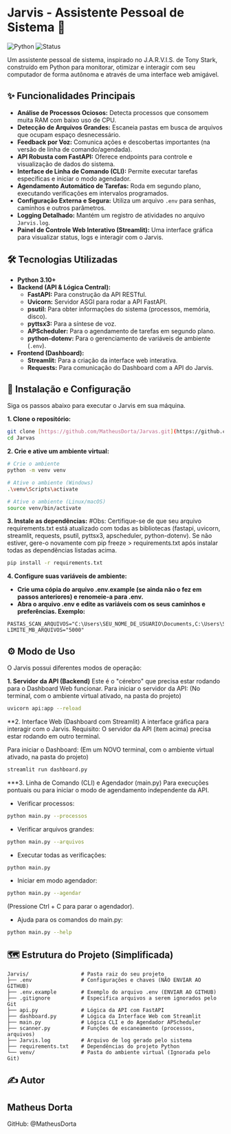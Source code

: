 # Jarvis - Assistente Pessoal de Sistema 🤖

![Python](https://img.shields.io/badge/Python-3.10%2B-blue?style=for-the-badge&logo=python)
![Status](https://img.shields.io/badge/Status-Em%20Desenvolvimento-orange?style=for-the-badge)

Um assistente pessoal de sistema, inspirado no J.A.R.V.I.S. de Tony Stark, construído em Python para monitorar, otimizar e interagir com seu computador de forma autônoma e através de uma interface web amigável.

## ✨ Funcionalidades Principais

- **Análise de Processos Ociosos:** Detecta processos que consomem muita RAM com baixo uso de CPU.
- **Detecção de Arquivos Grandes:** Escaneia pastas em busca de arquivos que ocupam espaço desnecessário.
- **Feedback por Voz:** Comunica ações e descobertas importantes (na versão de linha de comando/agendada).
- **API Robusta com FastAPI:** Oferece endpoints para controle e visualização de dados do sistema.
- **Interface de Linha de Comando (CLI):** Permite executar tarefas específicas e iniciar o modo agendador.
- **Agendamento Automático de Tarefas:** Roda em segundo plano, executando verificações em intervalos programados.
- **Configuração Externa e Segura:** Utiliza um arquivo `.env` para senhas, caminhos e outros parâmetros.
- **Logging Detalhado:** Mantém um registro de atividades no arquivo `Jarvis.log`.
- **Painel de Controle Web Interativo (Streamlit):** Uma interface gráfica para visualizar status, logs e interagir com o Jarvis.

## 🛠️ Tecnologias Utilizadas

- **Python 3.10+**
- **Backend (API & Lógica Central):**
    - **FastAPI:** Para construção da API RESTful.
    - **Uvicorn:** Servidor ASGI para rodar a API FastAPI.
    - **psutil:** Para obter informações do sistema (processos, memória, disco).
    - **pyttsx3:** Para a síntese de voz.
    - **APScheduler:** Para o agendamento de tarefas em segundo plano.
    - **python-dotenv:** Para o gerenciamento de variáveis de ambiente (`.env`).
- **Frontend (Dashboard):**
    - **Streamlit:** Para a criação da interface web interativa.
    - **Requests:** Para comunicação do Dashboard com a API do Jarvis.

## 🚀 Instalação e Configuração

Siga os passos abaixo para executar o Jarvis em sua máquina.

**1. Clone o repositório:**
```bash
git clone [https://github.com/MatheusDorta/Jarvas.git](https://github.com/MatheusDorta/Jarvas.git)
cd Jarvas
```
**2. Crie e ative um ambiente virtual:**
```bash
# Crie o ambiente
python -m venv venv

# Ative o ambiente (Windows)
.\venv\Scripts\activate

# Ative o ambiente (Linux/macOS)
source venv/bin/activate
```
**3. Instale as dependências:**
#Obs: Certifique-se de que seu arquivo requirements.txt está atualizado com todas as bibliotecas (fastapi, uvicorn, streamlit, requests, psutil, pyttsx3, apscheduler, python-dotenv). Se não estiver, gere-o novamente com pip freeze > requirements.txt após instalar todas as dependências listadas acima.
```bash
pip install -r requirements.txt
```
**4. Configure suas variáveis de ambiente:**
- **Crie uma cópia do arquivo .env.example (se ainda não o fez em passos anteriores) e renomeie-a para .env.**
- **Abra o arquivo .env e edite as variáveis com os seus caminhos e preferências. Exemplo:**
<!-- end list -->
```# Exemplo de configuração no .env
PASTAS_SCAN_ARQUIVOS="C:\Users\SEU_NOME_DE_USUARIO\Documents,C:\Users\SEU_NOME_DE_USUARIO\Downloads"
LIMITE_MB_ARQUIVOS="5000"
```

## ⚙️ Modo de Uso
O Jarvis possui diferentes modos de operação:

**1. Servidor da API (Backend)**
Este é o "cérebro" que precisa estar rodando para o Dashboard Web funcionar.
Para iniciar o servidor da API: (No terminal, com o ambiente virtual ativado, na pasta do projeto)
```bash
uvicorn api:app --reload
```
**2. Interface Web (Dashboard com Streamlit)
A interface gráfica para interagir com o Jarvis.
Requisito: O servidor da API (item acima) precisa estar rodando em outro terminal.

Para iniciar o Dashboard: (Em um NOVO terminal, com o ambiente virtual ativado, na pasta do projeto)
```bash
streamlit run dashboard.py
```
***3. Linha de Comando (CLI) e Agendador (main.py)
Para execuções pontuais ou para iniciar o modo de agendamento independente da API.
 - Verificar processos:
```bash
python main.py --processos
```
- Verificar arquivos grandes:
```bash
python main.py --arquivos
```
- Executar todas as verificações:
```bash
python main.py
```
- Iniciar em modo agendador:
```bash
python main.py --agendar
```
(Pressione Ctrl + C para parar o agendador).
- Ajuda para os comandos do main.py:
```bash
python main.py --help
```
## 🗺️ Estrutura do Projeto (Simplificada)
```
Jarvis/                 # Pasta raiz do seu projeto
├── .env                # Configurações e chaves (NÃO ENVIAR AO GITHUB)
├── .env.example        # Exemplo do arquivo .env (ENVIAR AO GITHUB)
├── .gitignore          # Especifica arquivos a serem ignorados pelo Git
├── api.py              # Lógica da API com FastAPI
├── dashboard.py        # Lógica da Interface Web com Streamlit
├── main.py             # Lógica CLI e do Agendador APScheduler
├── scanner.py          # Funções de escaneamento (processos, arquivos)
├── Jarvis.log          # Arquivo de log gerado pelo sistema
├── requirements.txt    # Dependências do projeto Python
└── venv/               # Pasta do ambiente virtual (Ignorada pelo Git)
```

## ✍️ Autor
## Matheus Dorta

GitHub: @MatheusDorta
<!-- end list -->
